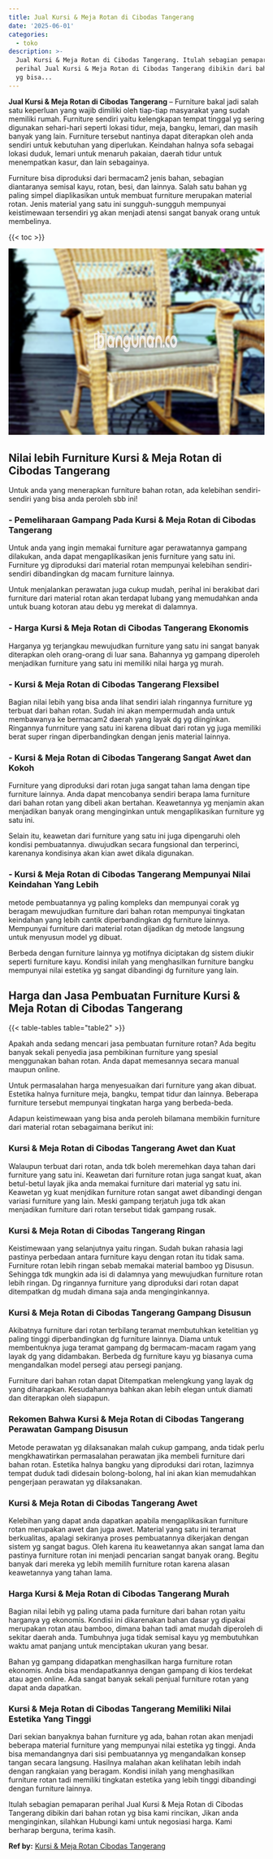 ```yaml
---
title: Jual Kursi & Meja Rotan di Cibodas Tangerang
date: '2025-06-01'
categories:
  - toko
description: >-
  Jual Kursi & Meja Rotan di Cibodas Tangerang. Itulah sebagian pemaparan
  perihal Jual Kursi & Meja Rotan di Cibodas Tangerang dibikin dari bahan rotan
  yg bisa...
---
```


**Jual Kursi & Meja Rotan di Cibodas Tangerang** – Furniture bakal jadi salah satu keperluan yang wajib dimiliki oleh tiap-tiap masyarakat yang sudah memiliki rumah. Furniture sendiri yaitu kelengkapan tempat tinggal yg sering digunakan sehari-hari seperti lokasi tidur, meja, bangku, lemari, dan masih banyak yang lain. Furniture tersebut nantinya dapat diterapkan oleh anda sendiri untuk kebutuhan yang diperlukan. Keindahan halnya sofa sebagai lokasi duduk, lemari untuk menaruh pakaian, daerah tidur untuk menempatkan kasur, dan lain sebagainya.

Furniture bisa diproduksi dari bermacam2 jenis bahan, sebagian diantaranya semisal kayu, rotan, besi, dan lainnya. Salah satu bahan yg paling simpel diaplikasikan untuk membuat furniture merupakan material rotan. Jenis material yang satu ini sungguh-sungguh mempunyai keistimewaan tersendiri yg akan menjadi atensi sangat banyak orang untuk membelinya.

{{< toc >}}

![Jual Kursi & Meja Rotan di Cibodas Tangerang](/images/kursi-meja-rotan-murah20.png)

## Nilai lebih Furniture Kursi & Meja Rotan di Cibodas Tangerang

Untuk anda yang menerapkan furniture bahan rotan, ada kelebihan sendiri-sendiri yang bisa anda peroleh sbb ini!

### \- Pemeliharaan Gampang Pada Kursi & Meja Rotan di Cibodas Tangerang

Untuk anda yang ingin memakai furniture agar perawatannya gampang dilakukan, anda dapat mengaplikasikan jenis furniture yang satu ini. Furniture yg diproduksi dari material rotan mempunyai kelebihan sendiri-sendiri dibandingkan dg macam furniture lainnya.

Untuk menjalankan perawatan juga cukup mudah, perihal ini berakibat dari furniture dari material rotan akan terdapat lubang yang memudahkan anda untuk buang kotoran atau debu yg merekat di dalamnya.

### \- Harga Kursi & Meja Rotan di Cibodas Tangerang Ekonomis

Harganya yg terjangkau mewujudkan furniture yang satu ini sangat banyak diterapkan oleh orang-orang di luar sana. Bahannya yg gampang diperoleh menjadikan furniture yang satu ini memiliki nilai harga yg murah.

### \- Kursi & Meja Rotan di Cibodas Tangerang Flexsibel

Bagian nilai lebih yang bisa anda lihat sendiri ialah ringannya furniture yg terbuat dari bahan rotan. Sudah ini akan mempermudah anda untuk membawanya ke bermacam2 daerah yang layak dg yg diinginkan. Ringannya funrniture yang satu ini karena dibuat dari rotan yg juga memiliki berat super ringan diperbandingkan dengan jenis material lainnya.

### \- Kursi & Meja Rotan di Cibodas Tangerang Sangat Awet dan Kokoh

Furniture yang diproduksi dari rotan juga sangat tahan lama dengan tipe furniture lainnya. Anda dapat mencobanya sendiri berapa lama furniture dari bahan rotan yang dibeli akan bertahan. Keawetannya yg menjamin akan menjadikan banyak orang menginginkan untuk mengaplikasikan furniture yg satu ini.

Selain itu, keawetan dari furniture yang satu ini juga dipengaruhi oleh kondisi pembuatannya. diwujudkan secara fungsional dan terperinci, karenanya kondisinya akan kian awet dikala digunakan.

### \- Kursi & Meja Rotan di Cibodas Tangerang Mempunyai Nilai Keindahan Yang Lebih

metode pembuatannya yg paling kompleks dan mempunyai corak yg beragam mewujudkan furniture dari bahan rotan mempunyai tingkatan keindahan yang lebih cantik diperbandingkan dg furniture lainnya. Mempunyai furniture dari material rotan dijadikan dg metode langsung untuk menyusun model yg dibuat.

Berbeda dengan furniture lainnya yg motifnya diciptakan dg sistem diukir seperti furniture kayu. Kondisi inilah yang menghasilkan furniture bangku mempunyai nilai estetika yg sangat dibandingi dg furniture yang lain.

## Harga dan Jasa Pembuatan Furniture Kursi & Meja Rotan di Cibodas Tangerang

{{< table-tables table="table2" >}}

Apakah anda sedang mencari jasa pembuatan furniture rotan? Ada begitu banyak sekali penyedia jasa pembikinan furniture yang spesial menggunakan bahan rotan. Anda dapat memesannya secara manual maupun online.

Untuk permasalahan harga menyesuaikan dari furniture yang akan dibuat. Estetika halnya furniture meja, bangku, tempat tidur dan lainnya. Beberapa furniture tersebut mempunyai tingkatan harga yang berbeda-beda.

Adapun keistimewaan yang bisa anda peroleh bilamana membikin furniture dari material rotan sebagaimana berikut ini:

### Kursi & Meja Rotan di Cibodas Tangerang Awet dan Kuat

Walaupun terbuat dari rotan, anda tdk boleh meremehkan daya tahan dari furniture yang satu ini. Keawetan dari furniture rotan juga sangat kuat, akan betul-betul layak jika anda memakai furniture dari material yg satu ini. Keawetan yg kuat menjdikan furniture rotan sangat awet dibandingi dengan variasi furniture yang lain. Meski gampang terjatuh juga tdk akan menjadikan furniture dari rotan tersebut tidak gampang rusak.

### Kursi & Meja Rotan di Cibodas Tangerang Ringan

Keistimewaan yang selanjutnya yaitu ringan. Sudah bukan rahasia lagi pastinya perbedaan antara furniture kayu dengan rotan itu tidak sama. Furniture rotan lebih ringan sebab memakai material bamboo yg Disusun. Sehingga tdk mungkin ada isi di dalamnya yang mewujudkan furniture rotan lebih ringan. Dg ringannya furniture yang diproduksi dari rotan dapat ditempatkan dg mudah dimana saja anda menginginkannya.

### Kursi & Meja Rotan di Cibodas Tangerang Gampang Disusun

Akibatnya furniture dari rotan terbilang teramat membutuhkan ketelitian yg paling tinggi diperbandingkan dg furniture lainnya. Diama untuk membentuknya juga teramat gampang dg bermacam-macam ragam yang layak dg yang didambakan. Berbeda dg furniture kayu yg biasanya cuma mengandalkan model persegi atau persegi panjang.

Furniture dari bahan rotan dapat Ditempatkan melengkung yang layak dg yang diharapkan. Kesudahannya bahkan akan lebih elegan untuk diamati dan diterapkan oleh siapapun.

### Rekomen Bahwa Kursi & Meja Rotan di Cibodas Tangerang Perawatan Gampang Disusun

Metode perawatan yg dilaksanakan malah cukup gampang, anda tidak perlu mengkhawatirkan permasalahan perawatan jika membeli furniture dari bahan rotan. Estetika halnya bangku yang diproduksi dari rotan, lazimnya tempat duduk tadi didesain bolong-bolong, hal ini akan kian memudahkan pengerjaan perawatan yg dilaksanakan.

### Kursi & Meja Rotan di Cibodas Tangerang Awet

Kelebihan yang dapat anda dapatkan apabila mengaplikasikan furniture rotan merupakan awet dan juga awet. Material yang satu ini teramat berkualitas, apalagi sekiranya proses pembuatannya dikerjakan dengan sistem yg sangat bagus. Oleh karena itu keawetannya akan sangat lama dan pastinya furniture rotan ini menjadi pencarian sangat banyak orang. Begitu banyak dari mereka yg lebih memilih furniture rotan karena alasan keawetannya yang tahan lama.

### Harga Kursi & Meja Rotan di Cibodas Tangerang Murah

Bagian nilai lebih yg paling utama pada furniture dari bahan rotan yaitu harganya yg ekonomis. Kondisi ini dikarenakan bahan dasar yg dipakai merupakan rotan atau bamboo, dimana bahan tadi amat mudah diperoleh di sekitar daerah anda. Tumbuhnya juga tidak semisal kayu yg membutuhkan waktu amat panjang untuk menciptakan ukuran yang besar.

Bahan yg gampang didapatkan menghasilkan harga furniture rotan ekonomis. Anda bisa mendapatkannya dengan gampang di kios terdekat atau agen online. Ada sangat banyak sekali penjual furniture rotan yang dapat anda dapatkan.

### Kursi & Meja Rotan di Cibodas Tangerang Memiliki Nilai Estetika Yang Tinggi

Dari sekian banyaknya bahan furniture yg ada, bahan rotan akan menjadi beberapa material furniture yang mempunyai nilai estetika yg tinggi. Anda bisa memandangnya dari sisi pembuatannya yg mengandalkan konsep tangan secara langsung. Hasilnya malahan akan kelihatan lebih indah dengan rangkaian yang beragam. Kondisi inilah yang menghasilkan furniture rotan tadi memiliki tingkatan estetika yang lebih tinggi dibandingi dengan furniture lainnya.

Itulah sebagian pemaparan perihal Jual Kursi & Meja Rotan di Cibodas Tangerang dibikin dari bahan rotan yg bisa kami rincikan, Jikan anda menginginkan, silahkan Hubungi kami untuk negosiasi harga. Kami berharap berguna, terima kasih.

**Ref by:** [Kursi & Meja Rotan Cibodas Tangerang](https://id.wikipedia.org/wiki/Kursi)
